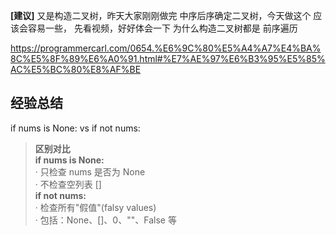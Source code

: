 **[建议]**
又是构造二叉树，昨天大家刚刚做完 中序后序确定二叉树，今天做这个 应该会容易一些， 先看视频，好好体会一下 为什么构造二叉树都是 前序遍历 

https://programmercarl.com/0654.%E6%9C%80%E5%A4%A7%E4%BA%8C%E5%8F%89%E6%A0%91.html#%E7%AE%97%E6%B3%95%E5%85%AC%E5%BC%80%E8%AF%BE  


## 经验总结
if nums is None:  vs  if not nums:  
>**区别对比**  
**if nums is None:**   
· 只检查  nums 是否为 None  
· 不检查空列表 []    
**if not nums:**  
· 检查所有"假值"(falsy values)  
· 包括：None、[]、0、""、False 等  